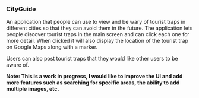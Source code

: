 ### CityGuide

An application that people can use to view and be wary of tourist
traps in different cities so that they can avoid them in the future.
The application lets people discover tourist traps in the main screen
and can click each one for more detail. When clicked it will also
display the location of the tourist trap on Google Maps along with a marker.


Users can also post tourist traps that they would like other users to be aware of.

**Note: This is a work in progress, I would like to improve the UI and add more features such as searching for specific areas, the ability to add multiple images, etc.**
